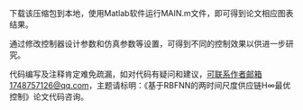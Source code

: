 下载该压缩包到本地，使用Matlab软件运行MAIN.m文件，即可得到论文相应图表结果。

通过修改控制器设计参数和仿真参数等设置，可得到不同的控制效果以供进一步研究。

代码编写及注释肯定难免疏漏，如对代码有疑问和建议，可联系作者邮箱1748757126@qq.com，主题请标明：《基于RBFNN的两时间尺度供应链H∞最优控制》论文代码咨询。
